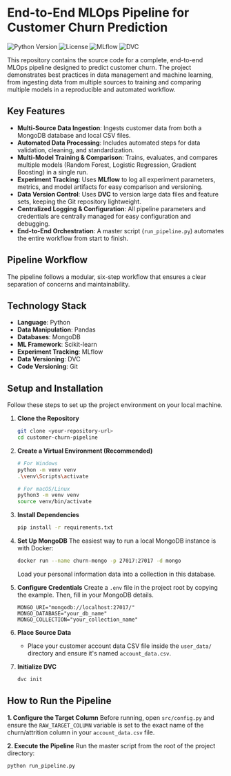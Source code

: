 # End-to-End MLOps Pipeline for Customer Churn Prediction

![Python Version](https://img.shields.io/badge/python-3.11+-blue.svg)
![License](https://img.shields.io/badge/license-MIT-green.svg)
![MLflow](https://img.shields.io/badge/MLflow-2.12-orange)
![DVC](https://img.shields.io/badge/DVC-3.49-blueviolet)

This repository contains the source code for a complete, end-to-end MLOps pipeline designed to predict customer churn. The project demonstrates best practices in data management and machine learning, from ingesting data from multiple sources to training and comparing multiple models in a reproducible and automated workflow.

## Key Features

* **Multi-Source Data Ingestion**: Ingests customer data from both a MongoDB database and local CSV files.
* **Automated Data Processing**: Includes automated steps for data validation, cleaning, and standardization.
* **Multi-Model Training & Comparison**: Trains, evaluates, and compares multiple models (Random Forest, Logistic Regression, Gradient Boosting) in a single run.
* **Experiment Tracking**: Uses **MLflow** to log all experiment parameters, metrics, and model artifacts for easy comparison and versioning.
* **Data Version Control**: Uses **DVC** to version large data files and feature sets, keeping the Git repository lightweight.
* **Centralized Logging & Configuration**: All pipeline parameters and credentials are centrally managed for easy configuration and debugging.
* **End-to-End Orchestration**: A master script (`run_pipeline.py`) automates the entire workflow from start to finish.

## Pipeline Workflow

The pipeline follows a modular, six-step workflow that ensures a clear separation of concerns and maintainability.



## Technology Stack

* **Language**: Python
* **Data Manipulation**: Pandas
* **Databases**: MongoDB
* **ML Framework**: Scikit-learn
* **Experiment Tracking**: MLflow
* **Data Versioning**: DVC
* **Code Versioning**: Git

## Setup and Installation

Follow these steps to set up the project environment on your local machine.

1.  **Clone the Repository**
    ```bash
    git clone <your-repository-url>
    cd customer-churn-pipeline
    ```

2.  **Create a Virtual Environment (Recommended)**
    ```bash
    # For Windows
    python -m venv venv
    .\venv\Scripts\activate

    # For macOS/Linux
    python3 -m venv venv
    source venv/bin/activate
    ```

3.  **Install Dependencies**
    ```bash
    pip install -r requirements.txt
    ```

4.  **Set Up MongoDB**
    The easiest way to run a local MongoDB instance is with Docker:
    ```bash
    docker run --name churn-mongo -p 27017:27017 -d mongo
    ```
    Load your personal information data into a collection in this database.

5.  **Configure Credentials**
    Create a `.env` file in the project root by copying the example. Then, fill in your MongoDB details.
    ```
    MONGO_URI="mongodb://localhost:27017/"
    MONGO_DATABASE="your_db_name"
    MONGO_COLLECTION="your_collection_name"
    ```

6.  **Place Source Data**
    * Place your customer account data CSV file inside the `user_data/` directory and ensure it's named `account_data.csv`.

7.  **Initialize DVC**
    ```bash
    dvc init
    ```

## How to Run the Pipeline

**1. Configure the Target Column**
Before running, open `src/config.py` and ensure the `RAW_TARGET_COLUMN` variable is set to the exact name of the churn/attrition column in your `account_data.csv` file.

**2. Execute the Pipeline**
Run the master script from the root of the project directory:
```bash
python run_pipeline.py

